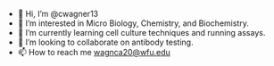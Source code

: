 - 👋 Hi, I’m @cwagner13
- 👀 I’m interested in Micro Biology, Chemistry, and Biochemistry. 
- 🌱 I’m currently learning cell culture techniques and running assays.
- 💞️ I’m looking to collaborate on antibody testing.
- 📫 How to reach me wagnca20@wfu.edu

<!---
cwagner13/cwagner13 is a ✨ special ✨ repository because its `README.md` (this file) appears on your GitHub profile.
You can click the Preview link to take a look at your changes.
--->
